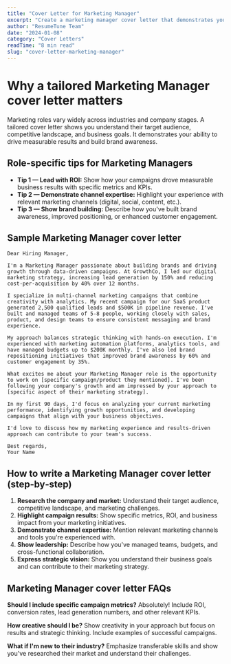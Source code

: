 ```yaml
---
title: "Cover Letter for Marketing Manager"
excerpt: "Create a marketing manager cover letter that demonstrates your campaign success, brand building expertise, and ROI achievements."
author: "ResumeTune Team"
date: "2024-01-08"
category: "Cover Letters"
readTime: "8 min read"
slug: "cover-letter-marketing-manager"
---
```


# Why a tailored Marketing Manager cover letter matters

Marketing roles vary widely across industries and company stages. A tailored cover letter shows you understand their target audience, competitive landscape, and business goals. It demonstrates your ability to drive measurable results and build brand awareness.

## Role‑specific tips for Marketing Managers

- **Tip 1 — Lead with ROI:** Show how your campaigns drove measurable business results with specific metrics and KPIs.
- **Tip 2 — Demonstrate channel expertise:** Highlight your experience with relevant marketing channels (digital, social, content, etc.).
- **Tip 3 — Show brand building:** Describe how you've built brand awareness, improved positioning, or enhanced customer engagement.

## Sample Marketing Manager cover letter

```
Dear Hiring Manager,

I'm a Marketing Manager passionate about building brands and driving growth through data-driven campaigns. At GrowthCo, I led our digital marketing strategy, increasing lead generation by 150% and reducing cost-per-acquisition by 40% over 12 months.

I specialize in multi-channel marketing campaigns that combine creativity with analytics. My recent campaign for our SaaS product generated 2,500 qualified leads and $500K in pipeline revenue. I've built and managed teams of 5-8 people, working closely with sales, product, and design teams to ensure consistent messaging and brand experience.

My approach balances strategic thinking with hands-on execution. I'm experienced with marketing automation platforms, analytics tools, and have managed budgets up to $200K monthly. I've also led brand repositioning initiatives that improved brand awareness by 60% and customer engagement by 35%.

What excites me about your Marketing Manager role is the opportunity to work on [specific campaign/product they mentioned]. I've been following your company's growth and am impressed by your approach to [specific aspect of their marketing strategy].

In my first 90 days, I'd focus on analyzing your current marketing performance, identifying growth opportunities, and developing campaigns that align with your business objectives.

I'd love to discuss how my marketing experience and results-driven approach can contribute to your team's success.

Best regards,
Your Name
```

## How to write a Marketing Manager cover letter (step‑by‑step)

1. **Research the company and market:** Understand their target audience, competitive landscape, and marketing challenges.
2. **Highlight campaign results:** Show specific metrics, ROI, and business impact from your marketing initiatives.
3. **Demonstrate channel expertise:** Mention relevant marketing channels and tools you're experienced with.
4. **Show leadership:** Describe how you've managed teams, budgets, and cross-functional collaboration.
5. **Express strategic vision:** Show you understand their business goals and can contribute to their marketing strategy.

## Marketing Manager cover letter FAQs

**Should I include specific campaign metrics?**
Absolutely! Include ROI, conversion rates, lead generation numbers, and other relevant KPIs.

**How creative should I be?**
Show creativity in your approach but focus on results and strategic thinking. Include examples of successful campaigns.

**What if I'm new to their industry?**
Emphasize transferable skills and show you've researched their market and understand their challenges.
